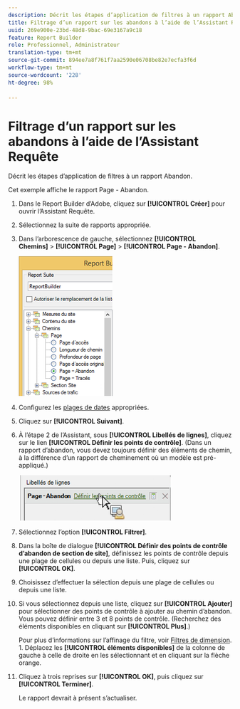 ```yaml
---
description: Décrit les étapes d’application de filtres à un rapport Abandon.
title: Filtrage d’un rapport sur les abandons à l’aide de l’Assistant Requête
uuid: 269e900e-23bd-48d8-9bac-69e3167a9c18
feature: Report Builder
role: Professionnel, Administrateur
translation-type: tm+mt
source-git-commit: 894ee7a8f761f7aa2590e06708be82e7ecfa3f6d
workflow-type: tm+mt
source-wordcount: '228'
ht-degree: 98%

---
```



# Filtrage d’un rapport sur les abandons à l’aide de l’Assistant Requête

Décrit les étapes d’application de filtres à un rapport Abandon.

Cet exemple affiche le rapport Page - Abandon.

1. Dans le Report Builder d’Adobe, cliquez sur **[!UICONTROL Créer]** pour ouvrir l’Assistant Requête.
1. Sélectionnez la suite de rapports appropriée.
1. Dans l’arborescence de gauche, sélectionnez **[!UICONTROL Chemins]** > **[!UICONTROL Page]** > **[!UICONTROL Page - Abandon]**.

   ![](assets/page_fallout.png)

1. Configurez les [plages de dates](/help/analyze/report-builder/data-requests/configuring-report-dates/custom-calendar.md) appropriées.
1. Cliquez sur **[!UICONTROL Suivant]**.
1. À l’étape 2 de l’Assistant, sous **[!UICONTROL Libellés de lignes]**, cliquez sur le lien **[!UICONTROL Définir les points de contrôle]**. (Dans un rapport d’abandon, vous devez toujours définir des éléments de chemin, à la différence d’un rapport de cheminement où un modèle est pré-appliqué.)

   ![](assets/define_checkpoints.png)

1. Sélectionnez l’option **[!UICONTROL Filtrer]**.

1. Dans la boîte de dialogue **[!UICONTROL Définir des points de contrôle d’abandon de section de site]**, définissez les points de contrôle depuis une plage de cellules ou depuis une liste. Puis, cliquez sur **[!UICONTROL OK]**.
1. Choisissez d’effectuer la sélection depuis une plage de cellules ou depuis une liste.
1. Si vous sélectionnez depuis une liste, cliquez sur **[!UICONTROL Ajouter]** pour sélectionner des points de contrôle à ajouter au chemin d’abandon. Vous pouvez définir entre 3 et 8 points de contrôle. (Recherchez des éléments disponibles en cliquant sur **[!UICONTROL Plus]**.)

   Pour plus d’informations sur l’affinage du filtre, voir [Filtres de dimension](/help/analyze/report-builder/layout/c-filter-dimensions/filter-dimensions.md). 1. Déplacez les **[!UICONTROL éléments disponibles]** de la colonne de gauche à celle de droite en les sélectionnant et en cliquant sur la flèche orange.
1. Cliquez à trois reprises sur **[!UICONTROL OK]**, puis cliquez sur **[!UICONTROL Terminer]**.

   Le rapport devrait à présent s’actualiser.
